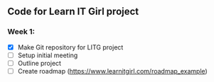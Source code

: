 ## Code for Learn IT Girl project

### Week 1:

- [x] Make Git repository for LITG project
- [ ] Setup initial meeting
- [ ] Outline project
- [ ] Create roadmap (https://www.learnitgirl.com/roadmap_example)
